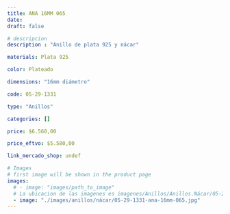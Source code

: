 ```yaml
---
title: ANA 16MM 065
date: 
draft: false

# descripcion
description : "Anillo de plata 925 y nácar"

materials: Plata 925

color: Plateado

dimensions: "16mm diámetro"

code: 05-29-1331

type: "Anillos"

categories: []

price: $6.560,00

price_eftvo: $5.580,00

link_mercado_shop: undef

# Images
# first image will be shown in the product page
images:
  # - image: "images/path_to_image"
  # La ubicacion de las imagenes es imagenes/Anillos/Anillos.Nácar/05-29-1331-ana-16mm-065
  - image: "./images/anillos/nácar/05-29-1331-ana-16mm-065.jpg"
---
```

